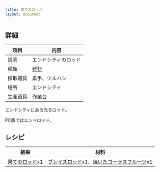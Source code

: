 ```yaml
---
title: 果てのロッド
layout: document
---
```

## 詳細

|項目|内容|
|---|---|
|説明|エンドシティのロッド|
|種類|[建材](建材)|
|採取道具|素手、ツルハシ|
|場所|エンドシティ|
|生産道具|[作業台](作業台)|

エンドシティにある光るロッド。

PC版ではエンドロッド。

## レシピ

|結果|材料|
|---|---|
|[果てのロッド](果てのロッド)x1|[ブレイズロッド](ブレイズロッド)x1、[焼いたコーラスフルーツ](焼いたコーラスフルーツ)x1|

